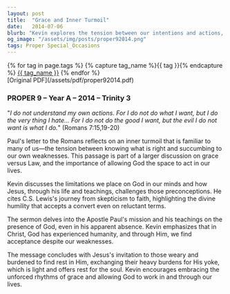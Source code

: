```yaml
---
layout: post
title:  "Grace and Inner Turmoil"
date:   2014-07-06
blurb: "Kevin explores the tension between our intentions and actions, drawing on Paul's reflections in Romans and C.S. Lewis's conversion experience. He emphasizes the importance of allowing God space in our lives and the concept of finding and being found by God. The sermon concludes with an invitation to exchange our burdens for the rest and peace offered by Christ."
og_image: "/assets/img/posts/proper92014.png"
tags: Proper Special_Occasions
---    
```

<div class="tag-pills">
  {% for tag in page.tags %}
    {% capture tag_name %}{{ tag }}{% endcapture %}
    <a href="{{ site.baseurl }}/tag/{{ tag_name }}" class="tag-pill">{{ tag_name }}</a>
  {% endfor %}
</div>
[Original PDF](/assets/pdf/proper92014.pdf)

### PROPER 9 – Year A – 2014 – Trinity 3

"_I do not understand my own actions. For I do not do what I want, but I do the very thing I hate... For I do not do the good I want, but the evil I do not want is what I do._" (Romans 7:15,19-20)

Paul's letter to the Romans reflects on an inner turmoil that is familiar to many of us—the tension between knowing what is right and succumbing to our own weaknesses. This passage is part of a larger discussion on grace versus Law, and the importance of allowing God the space to act in our lives.

Kevin discusses the limitations we place on God in our minds and how Jesus, through his life and teachings, challenges those preconceptions. He cites C.S. Lewis's journey from skepticism to faith, highlighting the divine humility that accepts a convert even on reluctant terms.

The sermon delves into the Apostle Paul's mission and his teachings on the presence of God, even in his apparent absence. Kevin emphasizes that in Christ, God has experienced humanity, and through Him, we find acceptance despite our weaknesses.

The message concludes with Jesus's invitation to those weary and burdened to find rest in Him, exchanging their heavy burdens for His yoke, which is light and offers rest for the soul. Kevin encourages embracing the unforced rhythms of grace and allowing God to work in and through our lives.
